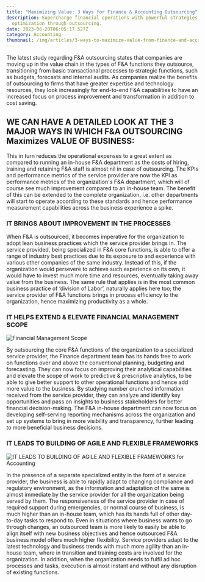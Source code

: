 ```yaml
---
title: "Maximizing Value: 3 Ways for Finance & Accounting Outsourcing"
description: Supercharge financial operations with powerful strategies for value
  optimization through outsourcing.
date: 2023-06-20T06:05:17.527Z
category: Accounting
thumbnail: /img/articles/3-ways-to-maximize-value-from-finance-and-accounting-outsourcing.svg
---
```

The latest study regarding F&A outsourcing states that companies are moving up in the value chain in the types of F&A functions they outsource, transitioning from basic transactional processes to strategic functions, such as budgets, forecasts and internal audits. As companies realize the benefits of outsourcing to firms that have greater expertise and technology resources, they look increasingly for end-to-end F&A capabilities to have an increased focus on process improvement and transformation in addition to cost saving.

## WE CAN HAVE A DETAILED LOOK AT THE 3 MAJOR WAYS IN WHICH F&A OUTSOURCING Maximizes VALUE OF BUSINESS:

This in turn reduces the operational expenses to a great extent as compared to running an in-house F&A department as the costs of hiring, training and retaining F&A staff is almost nil in case of outsourcing. The KPIs and performance metrics of the service provider are now the KPI as performance metrics of the organization's F&A department, which will of course see much improvement compared to an in-house team. The benefit of this can be extended to the complete organization, i.e. other departments will start to operate according to these standards and hence performance measurement capabilities across the business experience a spike.

### IT BRINGS ABOUT IMPROVEMENT IN THE PROCESSES

When F&A is outsourced, it becomes imperative for the organization to adopt lean business practices which the service provider brings in. The service provided, being specialized in F&A core functions, is able to offer a range of industry best practices due to its exposure to and experience with various other companies of the same industry. Instead of this, if the organization would persevere to achieve such experience on its own, it would have to invest much more time and resources, eventually taking away value from the business. The same rule that applies is in the most common business practice of ‘division of Labor’, naturally applies here too; the service provider of F&A functions brings in process efficiency to the organization, hence maximizing productivity as a whole.

### IT HELPS EXTEND & ELEVATE FINANCIAL MANAGEMENT SCOPE

![Financial Management Scope](/img/articles/it-helps-extend-and-elevate-financial-management-scope.svg "IT HELPS EXTEND & ELEVATE FINANCIAL MANAGEMENT SCOPE")

By outsourcing the core F&A functions of the organization to a specialized service provider, the Finance department team has its hands free to work on functions over and above the conventional planning, budgeting and forecasting. They can now focus on improving their analytical capabilities and elevate the scope of work to
predictive & prescriptive analytics, to be able to give better support to other operational functions and hence add more value to the business. By studying number crunched information received from the service provider, they can analyze and identify key opportunities and pass on insights to business stakeholders for better financial decision-making. The F&A in-house department can now focus on developing self-serving reporting mechanisms across the organization and set up systems to bring in more visibility and transparency, further leading to more beneficial business decisions.

### IT LEADS TO BUILDING OF AGILE AND FLEXIBLE FRAMEWORKS

![IT LEADS TO BUILDING OF AGILE AND FLEXIBLE FRAMEWORKS for Accounting](/img/articles/it-leads-to-building-of-agile-and-flexible-frameworks.svg "IT LEADS TO BUILDING OF AGILE AND FLEXIBLE FRAMEWORKS")

In the presence of a separate specialized entity in the form of a service provider, the business is able to rapidly adapt to changing compliance and regulatory environment, as the information and adaptation of the same is almost immediate by the service provider for all the organization being served by them. The responsiveness of the service provider in case of required support during emergencies, or normal course of business, is much higher than an in-house team, which has its hands full of other day-to-day tasks to respond to. Even in
situations where business wants to go through changes, an outsourced team is more likely to easily be able to align itself with new business objectives and hence outsourced F&A business model offers much higher flexibility. Service providers adapt to the latest technology and business trends with much more agility than an in-house team, where in transition and training costs are involved for the organization. In addition, when the organization needs to fulfil ad hoc processes and tasks, execution is almost instant and without any disruption of existing functions.